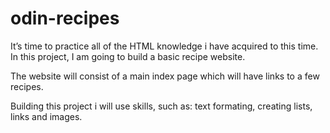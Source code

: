 # odin-recipes

It’s time to practice all of the HTML knowledge i have acquired to this time. In this project, I am going to build a basic recipe website.

The website will consist of a main index page which will have links to a few recipes.

Building this project i will use skills, such as: text formating, creating lists, links and images.
